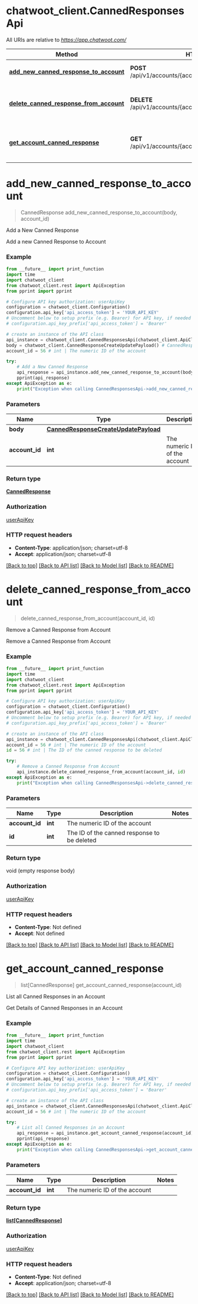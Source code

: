 # chatwoot_client.CannedResponsesApi

All URIs are relative to *https://app.chatwoot.com/*

Method | HTTP request | Description
------------- | ------------- | -------------
[**add_new_canned_response_to_account**](CannedResponsesApi.md#add_new_canned_response_to_account) | **POST** /api/v1/accounts/{account_id}/canned_responses | Add a New Canned Response
[**delete_canned_response_from_account**](CannedResponsesApi.md#delete_canned_response_from_account) | **DELETE** /api/v1/accounts/{account_id}/canned_responses/{id} | Remove a Canned Response from Account
[**get_account_canned_response**](CannedResponsesApi.md#get_account_canned_response) | **GET** /api/v1/accounts/{account_id}/canned_responses | List all Canned Responses in an Account

# **add_new_canned_response_to_account**
> CannedResponse add_new_canned_response_to_account(body, account_id)

Add a New Canned Response

Add a new Canned Response to Account

### Example
```python
from __future__ import print_function
import time
import chatwoot_client
from chatwoot_client.rest import ApiException
from pprint import pprint

# Configure API key authorization: userApiKey
configuration = chatwoot_client.Configuration()
configuration.api_key['api_access_token'] = 'YOUR_API_KEY'
# Uncomment below to setup prefix (e.g. Bearer) for API key, if needed
# configuration.api_key_prefix['api_access_token'] = 'Bearer'

# create an instance of the API class
api_instance = chatwoot_client.CannedResponsesApi(chatwoot_client.ApiClient(configuration))
body = chatwoot_client.CannedResponseCreateUpdatePayload() # CannedResponseCreateUpdatePayload | 
account_id = 56 # int | The numeric ID of the account

try:
    # Add a New Canned Response
    api_response = api_instance.add_new_canned_response_to_account(body, account_id)
    pprint(api_response)
except ApiException as e:
    print("Exception when calling CannedResponsesApi->add_new_canned_response_to_account: %s\n" % e)
```

### Parameters

Name | Type | Description  | Notes
------------- | ------------- | ------------- | -------------
 **body** | [**CannedResponseCreateUpdatePayload**](CannedResponseCreateUpdatePayload.md)|  | 
 **account_id** | **int**| The numeric ID of the account | 

### Return type

[**CannedResponse**](CannedResponse.md)

### Authorization

[userApiKey](../README.md#userApiKey)

### HTTP request headers

 - **Content-Type**: application/json; charset=utf-8
 - **Accept**: application/json; charset=utf-8

[[Back to top]](#) [[Back to API list]](../README.md#documentation-for-api-endpoints) [[Back to Model list]](../README.md#documentation-for-models) [[Back to README]](../README.md)

# **delete_canned_response_from_account**
> delete_canned_response_from_account(account_id, id)

Remove a Canned Response from Account

Remove a Canned Response from Account

### Example
```python
from __future__ import print_function
import time
import chatwoot_client
from chatwoot_client.rest import ApiException
from pprint import pprint

# Configure API key authorization: userApiKey
configuration = chatwoot_client.Configuration()
configuration.api_key['api_access_token'] = 'YOUR_API_KEY'
# Uncomment below to setup prefix (e.g. Bearer) for API key, if needed
# configuration.api_key_prefix['api_access_token'] = 'Bearer'

# create an instance of the API class
api_instance = chatwoot_client.CannedResponsesApi(chatwoot_client.ApiClient(configuration))
account_id = 56 # int | The numeric ID of the account
id = 56 # int | The ID of the canned response to be deleted

try:
    # Remove a Canned Response from Account
    api_instance.delete_canned_response_from_account(account_id, id)
except ApiException as e:
    print("Exception when calling CannedResponsesApi->delete_canned_response_from_account: %s\n" % e)
```

### Parameters

Name | Type | Description  | Notes
------------- | ------------- | ------------- | -------------
 **account_id** | **int**| The numeric ID of the account | 
 **id** | **int**| The ID of the canned response to be deleted | 

### Return type

void (empty response body)

### Authorization

[userApiKey](../README.md#userApiKey)

### HTTP request headers

 - **Content-Type**: Not defined
 - **Accept**: Not defined

[[Back to top]](#) [[Back to API list]](../README.md#documentation-for-api-endpoints) [[Back to Model list]](../README.md#documentation-for-models) [[Back to README]](../README.md)

# **get_account_canned_response**
> list[CannedResponse] get_account_canned_response(account_id)

List all Canned Responses in an Account

Get Details of Canned Responses in an Account

### Example
```python
from __future__ import print_function
import time
import chatwoot_client
from chatwoot_client.rest import ApiException
from pprint import pprint

# Configure API key authorization: userApiKey
configuration = chatwoot_client.Configuration()
configuration.api_key['api_access_token'] = 'YOUR_API_KEY'
# Uncomment below to setup prefix (e.g. Bearer) for API key, if needed
# configuration.api_key_prefix['api_access_token'] = 'Bearer'

# create an instance of the API class
api_instance = chatwoot_client.CannedResponsesApi(chatwoot_client.ApiClient(configuration))
account_id = 56 # int | The numeric ID of the account

try:
    # List all Canned Responses in an Account
    api_response = api_instance.get_account_canned_response(account_id)
    pprint(api_response)
except ApiException as e:
    print("Exception when calling CannedResponsesApi->get_account_canned_response: %s\n" % e)
```

### Parameters

Name | Type | Description  | Notes
------------- | ------------- | ------------- | -------------
 **account_id** | **int**| The numeric ID of the account | 

### Return type

[**list[CannedResponse]**](CannedResponse.md)

### Authorization

[userApiKey](../README.md#userApiKey)

### HTTP request headers

 - **Content-Type**: Not defined
 - **Accept**: application/json; charset=utf-8

[[Back to top]](#) [[Back to API list]](../README.md#documentation-for-api-endpoints) [[Back to Model list]](../README.md#documentation-for-models) [[Back to README]](../README.md)

